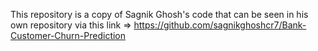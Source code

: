 This repository is a copy of Sagnik Ghosh's code that can be seen in his own repository via this link => https://github.com/sagnikghoshcr7/Bank-Customer-Churn-Prediction
